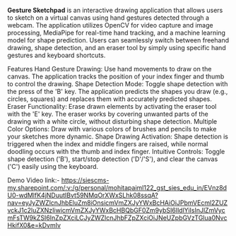 **Gesture Sketchpad**
is an interactive drawing application that allows users to sketch on a virtual canvas using hand gestures detected through a webcam. The application utilizes OpenCV for video capture and image processing, MediaPipe for real-time hand tracking, and a machine learning model for shape prediction. Users can seamlessly switch between freehand drawing, shape detection, and an eraser tool by simply using specific hand gestures and keyboard shortcuts.

Features
Hand Gesture Drawing: Use hand movements to draw on the canvas. The application tracks the position of your index finger and thumb to control the drawing.
Shape Detection Mode: Toggle shape detection with the press of the 'B' key. The application predicts the shapes you draw (e.g., circles, squares) and replaces them with accurately predicted shapes.
Eraser Functionality: Erase drawn elements by activating the eraser tool with the 'E' key. The eraser works by covering unwanted parts of the drawing with a white circle, without disturbing shape detection.
Multiple Color Options: Draw with various colors of brushes and pencils to make your sketches more dynamic.
Shape Drawing Activation: Shape detection is triggered when the index and middle fingers are raised, while normal doodling occurs with the thumb and index finger.
Intuitive Controls: Toggle shape detection ('B'), start/stop detection ('D'/'S'), and clear the canvas ('C') easily using the keyboard.

Demo Video link:- https://siescms-my.sharepoint.com/:v:/g/personal/mohitapaiml122_gst_sies_edu_in/EVnz8dU0-wdMlfK4jNDuutIBvt59NMqOrXWxSLhk08ssqA?nav=eyJyZWZlcnJhbEluZm8iOnsicmVmZXJyYWxBcHAiOiJPbmVEcml2ZUZvckJ1c2luZXNzIiwicmVmZXJyYWxBcHBQbGF0Zm9ybSI6IldlYiIsInJlZmVycmFsTW9kZSI6InZpZXciLCJyZWZlcnJhbFZpZXciOiJNeUZpbGVzTGlua0NvcHkifX0&e=kDvmIv
